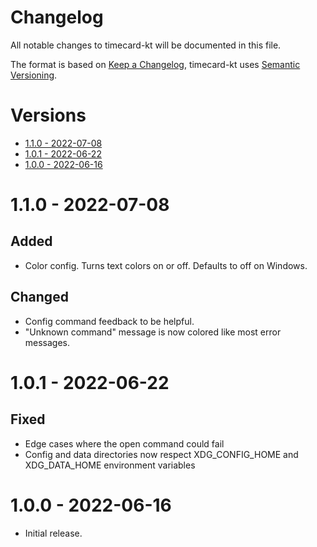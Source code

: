 # Changelog <!-- omit in toc -->
All notable changes to timecard-kt will be documented in this file.

The format is based on [Keep a Changelog](https://keepachangelog.com/en/1.0.0/),
timecard-kt uses [Semantic Versioning](https://semver.org/spec/v2.0.0.html).

# Versions <!-- omit in toc -->

- [1.1.0 - 2022-07-08](#110---2022-07-08)
- [1.0.1 - 2022-06-22](#101---2022-06-22)
- [1.0.0 - 2022-06-16](#100---2022-06-16)

# 1.1.0 - 2022-07-08

## Added
- Color config. Turns text colors on or off. Defaults to off on Windows.

## Changed
- Config command feedback to be helpful.
- "Unknown command" message is now colored like most error messages.

# 1.0.1 - 2022-06-22

## Fixed <!-- omit in toc -->
- Edge cases where the open command could fail
- Config and data directories now respect XDG_CONFIG_HOME and XDG_DATA_HOME environment variables

# 1.0.0 - 2022-06-16

- Initial release.
